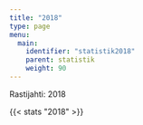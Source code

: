 ```yaml
---
title: "2018"
type: page
menu:
  main:
    identifier: "statistik2018"
    parent: statistik
    weight: 90
---
```


Rastijahti: 2018

{{< stats "2018" >}}
